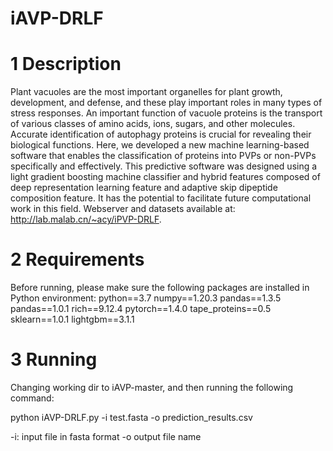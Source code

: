 # iAVP-DRLF


# 1 Description
Plant vacuoles are the most important organelles for plant growth, development, and defense, and these play important roles in many types of stress responses. An important function of vacuole proteins is the transport of various classes of amino acids, ions, sugars, and other molecules. Accurate identification of autophagy proteins is crucial for revealing their biological functions. Here, we developed a new machine learning-based software that enables the classification of proteins into PVPs or non-PVPs specifically and effectively. This predictive software was designed using a light gradient boosting machine classifier and hybrid features composed of deep representation learning feature and adaptive skip dipeptide composition feature. It has the potential to facilitate future computational work in this field.
Webserver and datasets available at:
http://lab.malab.cn/~acy/iPVP-DRLF.


# 2 Requirements
Before running, please make sure the following packages are installed in Python environment:
python==3.7
numpy==1.20.3
pandas==1.3.5
pandas==1.0.1
rich==9.12.4
pytorch==1.4.0
tape_proteins==0.5
sklearn==1.0.1
lightgbm==3.1.1


# 3 Running
Changing working dir to iAVP-master, and then running the following command:

python iAVP-DRLF.py -i test.fasta -o prediction_results.csv

-i: input file in fasta format
-o output file name
